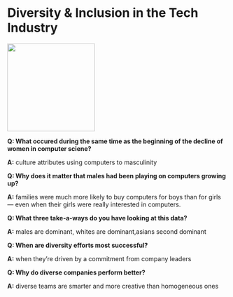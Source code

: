 # **Diversity & Inclusion in the Tech Industry**

<img src="https://reactjs.org/logo-og.png" width="200">

**Q: What occured during the same time as the beginning of the decline of women in computer sciene?**

**A:** culture attributes using computers to masculinity

**Q: Why does it matter that males had been playing on computers growing up?**

**A:** families were much more likely to buy computers for boys than for girls — even when their girls were really interested in computers.

**Q: What three take-a-ways do you have looking at this data?**

**A:** males are dominant, whites are dominant,asians second dominant

**Q: When are diversity efforts most successful?**

**A:** when they’re driven by a commitment from company leaders

**Q: Why do diverse companies perform better?**

**A:** diverse teams are smarter and more creative than homogeneous ones
